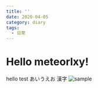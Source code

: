 ```yaml
---
title: ''
date: 2020-04-05
category: diary
tags:
  - 日常
---
```

# Hello meteorlxy!

hello test
あいうえお
漢字
![sample](/blog/img/bg.jpg)
